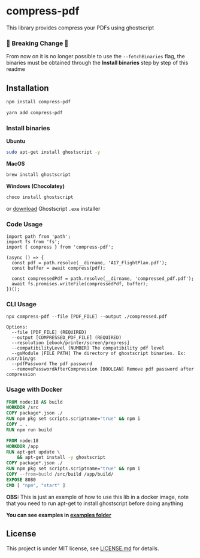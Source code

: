 # compress-pdf

This library provides compress your PDFs using ghostscript

### 🚨 Breaking Change 🚨

From now on it is no longer possible to use the `--fetchBinaries` flag, the binaries must be obtained through the **Install binaries** step by step of this readme

## Installation

```sh
npm install compress-pdf
```

```sh
yarn add compress-pdf
```

### Install binaries

**Ubuntu**

```sh
sudo apt-get install ghostscript -y
```

**MacOS**

```sh
brew install ghostscript
```

**Windows (Chocolatey)**

```sh
choco install ghostscript
```
or [download](https://ghostscript.com/releases/gsdnld.html) Ghostscript `.exe` installer

### Code Usage

```tsx
import path from 'path';
import fs from 'fs';
import { compress } from 'compress-pdf';

(async () => {
  const pdf = path.resolve(__dirname, 'A17_FlightPlan.pdf');
  const buffer = await compress(pdf);

  const compressedPdf = path.resolve(__dirname, 'compressed_pdf.pdf');
  await fs.promises.writeFile(compressedPdf, buffer);
})();
```

### CLI Usage

```
npx compress-pdf --file [PDF_FILE] --output ./compressed.pdf

Options:
  --file [PDF_FILE] (REQUIRED)
  --output [COMPRESSED_PDF_FILE] (REQUIRED)
  --resolution [ebook/printer/screen/prepress]
  --compatibilityLevel [NUMBER] The compatibility pdf level
  --gsModule [FILE PATH] The directory of ghostscript binaries. Ex: /usr/bin/gs
  --pdfPassword The pdf password
  --removePasswordAfterCompression [BOOLEAN] Remove pdf password after compression
```

### Usage with Docker

```dockerfile
FROM node:18 AS build
WORKDIR /src
COPY package*.json ./
RUN npm pkg set scripts.scriptname="true" && npm i
COPY . .
RUN npm run build

FROM node:18
WORKDIR /app
RUN apt-get update \
    && apt-get install -y ghostscript
COPY package*.json ./
RUN npm pkg set scripts.scriptname="true" && npm i
COPY --from=build /src/build /app/build/
EXPOSE 8080
CMD [ "npm", "start" ]
```

**OBS:** This is just an example of how to use this lib in a docker image, note that you need to run apt-get to install ghostscript before doing anything

**You can see examples in [examples folder](https://github.com/victorsoares96/compress-pdf/tree/master/examples)**

## License

This project is under MIT license, see [LICENSE.md](https://github.com/victorsoares96/compress-pdf/blob/master/LICENSE) for details.
